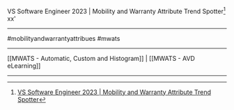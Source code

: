 VS Software Engineer 2023 | Mobility and Warranty Attribute Trend Spotter[^1] 
xx'
***
#mobilityandwarrantyattribues #mwats




***
[[MWATS - Automatic, Custom and Histogram]] | [[MWATS - AVD eLearning]]

***
[^1]: [VS Software Engineer 2023 | Mobility and Warranty Attribute Trend Spotter](https://efds.fa.em5.oraclecloud.com/fscmUI/redwood/learner/learn/learn-enrollment-details?launchedFrom=catalog-details&learnerRecordId=300003653164756)

